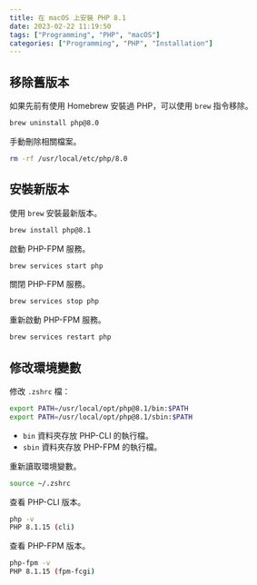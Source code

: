 ```yaml
---
title: 在 macOS 上安裝 PHP 8.1
date: 2023-02-22 11:19:50
tags: ["Programming", "PHP", "macOS"]
categories: ["Programming", "PHP", "Installation"]
---
```


## 移除舊版本

如果先前有使用 Homebrew 安裝過 PHP，可以使用 `brew` 指令移除。

```bash
brew uninstall php@8.0
```

手動刪除相關檔案。

```bash
rm -rf /usr/local/etc/php/8.0
```

## 安裝新版本

使用 `brew` 安裝最新版本。

```bash
brew install php@8.1
```

啟動 PHP-FPM 服務。

```bash
brew services start php
```

關閉 PHP-FPM 服務。

```bash
brew services stop php
```

重新啟動 PHP-FPM 服務。

```bash
brew services restart php
```

## 修改環境變數

修改 `.zshrc` 檔：

```bash
export PATH=/usr/local/opt/php@8.1/bin:$PATH
export PATH=/usr/local/opt/php@8.1/sbin:$PATH
```

- `bin` 資料夾存放 PHP-CLI 的執行檔。
- `sbin` 資料夾存放 PHP-FPM 的執行檔。

重新讀取環境變數。

```bash
source ~/.zshrc
```

查看 PHP-CLI 版本。

```bash
php -v
PHP 8.1.15 (cli)
```

查看 PHP-FPM 版本。

```bash
php-fpm -v
PHP 8.1.15 (fpm-fcgi)
```
